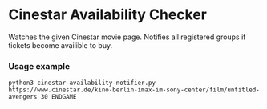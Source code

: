# Cinestar Availability Checker

Watches the given Cinestar movie page. Notifies all registered groups if tickets become availible to buy.

### Usage example
`python3 cinestar-availability-notifier.py https://www.cinestar.de/kino-berlin-imax-im-sony-center/film/untitled-avengers 30 ENDGAME`
